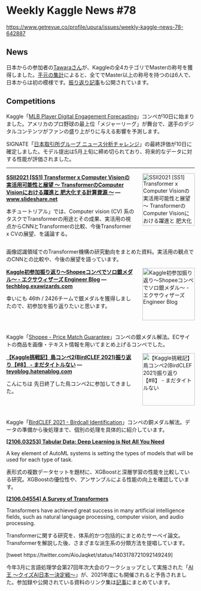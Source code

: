 # Weekly Kaggle News #78
https://www.getrevue.co/profile/upura/issues/weekly-kaggle-news-78-642887
<h3><h2>News</h2><p>日本からの参加者の<a href="https://www.kaggle.com/ttahara" target="_blank">Tawaraさん</a>が、Kaggleの全4カテゴリでMasterの称号を獲得しました。<a href="https://www.kaggle.com/sishihara/4-category-master-candidate" target="_blank">手元の集計</a>によると、全てでMaster以上の称号を持つのは6人で、日本からは初の模様です。<a href="https://tawara.hatenablog.com/entry/2021/06/08/013656" target="_blank">振り返り記事</a>も公開されています。</p><h2><span style="color: inherit; font-family: -apple-system, BlinkMacSystemFont, &quot;Segoe UI&quot;, Helvetica, sans-serif; font-size: 20px; font-weight: 700; background-color: transparent;">Competitions</span></h2><p>Kaggle「<a href="https://www.kaggle.com/c/mlb-player-digital-engagement-forecasting" target="_blank">MLB Player Digital Engagement Forecasting</a>」コンペが10日に始まりました。アメリカのプロ野球の最上位「メジャーリーグ」が舞台で、選手のデジタルコンテンツがファンの盛り上がりに与える影響を予測します。</p><p>SIGNATE「<a href="https://signate.jp/competitions/443" target="_blank">日本取引所グループ ニュース分析チャレンジ</a>」の最終評価が10日に確定しました。モデル提出は5月上旬に締め切られており、将来的なデータに対する性能が評価されました。</p></h3>
<hr>
<p>
<img width="140" height="140" alt="SSII2021 [SS1] Transformer x Computer Visionの 実活用可能性と展望 〜 TransformerのComputer Visionにおける躍進と 肥大化する計算資源 〜" style="float: right; margin-left: 20px; margin-bottom: 20px;" src="https://s3.amazonaws.com/revue/items/images/009/614/561/thumb/ss1-01-210607043349-thumbnail-4.jpg?1623242121" />
<strong style='display: block;'><a href="https://www.slideshare.net/SSII_Slides/ssii2021-ss1-transformer-x-computer-vision-transformercomputer-vision?utm_campaign=Weekly%20Kaggle%20News&amp;utm_medium=email&amp;utm_source=Revue%20newsletter">SSII2021 [SS1] Transformer x Computer Visionの 実活用可能性と展望 〜 TransformerのComputer Visionにおける躍進と 肥大化する計算資源 〜</a> &mdash; <a href="https://www.slideshare.net/SSII_Slides/ssii2021-ss1-transformer-x-computer-vision-transformercomputer-vision">www.slideshare.net</a></strong>
<p>本チュートリアル」では、Computer vision (CV) 系のタスクでTransformerの用途とその成果、実活用の視点からCNNとTransformerの比較、今後Transformer x CVの展望、を議論する。</p>
</p>
<div style='clear: both;'></div>
<p><p>画像認識領域でのTransformer機構の研究動向をまとめた資料。実活用の観点でのCNNとの比較や、今後の展望を語っています。</p></p>
<p>
<img width="140" height="140" alt="Kaggle初参加振り返り〜Shopeeコンペでソロ銀メダル〜 - エクサウィザーズ Engineer Blog" style="float: right; margin-left: 20px; margin-bottom: 20px;" src="https://s3.amazonaws.com/revue/items/images/009/596/681/thumb/20210601120005.png?1623120132" />
<strong style='display: block;'><a href="https://techblog.exawizards.com/entry/2021/06/07/141648?utm_campaign=Weekly%20Kaggle%20News&amp;utm_medium=email&amp;utm_source=Revue%20newsletter">Kaggle初参加振り返り〜Shopeeコンペでソロ銀メダル〜 - エクサウィザーズ Engineer Blog</a> &mdash; <a href="https://techblog.exawizards.com/entry/2021/06/07/141648">techblog.exawizards.com</a></strong>
<p>幸いにも 46th / 2426チームで銀メダルを獲得しましたので、初参加を振り返りたいと思います。 </p>
</p>
<div style='clear: both;'></div>
<p><p>Kaggle「<a href="https://www.kaggle.com/c/shopee-product-matching?utm_campaign=Weekly%20Kaggle%20News&amp;utm_medium=email&amp;utm_source=Revue%20newsletter" target="_blank">Shopee - Price Match Guarantee</a>」コンペの銀メダル解法。ECサイトの商品を画像・テキスト情報を用いてまとめ上げるコンペでした。</p></p>
<p>
<img width="140" height="140" alt="【Kaggle挑戦記】鳥コンペ2(BirdCLEF 2021)振り返り【#8】 - まだタイトルない" style="float: right; margin-left: 20px; margin-bottom: 20px;" src="https://s3.amazonaws.com/revue/items/images/009/569/798/thumb/20210605153916.png?1622945893" />
<strong style='display: block;'><a href="https://teyoblog.hatenablog.com/entry/2021/06/05/154849?utm_campaign=Weekly%20Kaggle%20News&amp;utm_medium=email&amp;utm_source=Revue%20newsletter">【Kaggle挑戦記】鳥コンペ2(BirdCLEF 2021)振り返り【#8】 - まだタイトルない</a> &mdash; <a href="https://teyoblog.hatenablog.com/entry/2021/06/05/154849">teyoblog.hatenablog.com</a></strong>
<p>こんにちは 先日終了した鳥コンペ2に参加してきました。 </p>
</p>
<div style='clear: both;'></div>
<p><p>Kaggle「<a href="https://www.kaggle.com/c/birdclef-2021?utm_campaign=Weekly%20Kaggle%20News&amp;utm_medium=email&amp;utm_source=Revue%20newsletter" target="_blank">BirdCLEF 2021 - Birdcall Identification</a>」コンペの銅メダル解法。データの準備から後処理まで、個別の処理を具体的に紹介しています。</p></p>
<p>
<strong style='display: block;'><a href="https://arxiv.org/abs/2106.03253?utm_campaign=Weekly%20Kaggle%20News&amp;utm_medium=email&amp;utm_source=Revue%20newsletter">[2106.03253] Tabular Data: Deep Learning is Not All You Need</a></strong>
<p>A key element of AutoML systems is setting the types of models that will be used for each type of task.</p>
</p>
<p><p>表形式の複数データセットを題材に、XGBoostと深層学習の性能を比較している研究。XGBoostの優位性や、アンサンブルによる性能の向上を確認しています。</p></p>
<p>
<strong style='display: block;'><a href="https://arxiv.org/abs/2106.04554?utm_campaign=Weekly%20Kaggle%20News&amp;utm_medium=email&amp;utm_source=Revue%20newsletter">[2106.04554] A Survey of Transformers</a></strong>
<p>Transformers have achieved great success in many artificial intelligence fields, such as natural language processing, computer vision, and audio processing.</p>
</p>
<p><p>Transformerに関する研究を、体系的かつ包括的にまとめたサーベイ論文。Transformerを解説した後、さまざまな派生系の分類方法を提唱しています。</p></p>
[tweet https://twitter.com/AioJaqket/status/1403178721092149249]
<p><p>今年3月に言語処理学会第27回年次大会のワークショップとして実施された「<a href="https://sites.google.com/view/nlp2021-aio/" target="_blank">AI王 〜クイズAI日本一決定戦〜</a>」が、2021年度にも開催されると予告されました。参加録や公開されている資料のリンク集は<a href="https://upura.hatenablog.com/entry/2021/03/21/093300" target="_blank">記事</a>にまとめています。</p></p>
